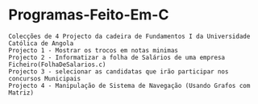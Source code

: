 # Programas-Feito-Em-C
	Colecções de 4 Projecto da cadeira de Fundamentos I da Universidade Católica de Angola
	Projecto 1 - Mostrar os trocos em notas minimas
	Projecto 2 - Informatizar a folha de Salários de uma empresa Ficheiro(FolhaDeSalarios.c)
	Projecto 3 - selecionar as candidatas que irão participar nos concursos Municipais
	Projecto 4 - Manipulação de Sistema de Navegação (Usando Grafos com Matriz)

